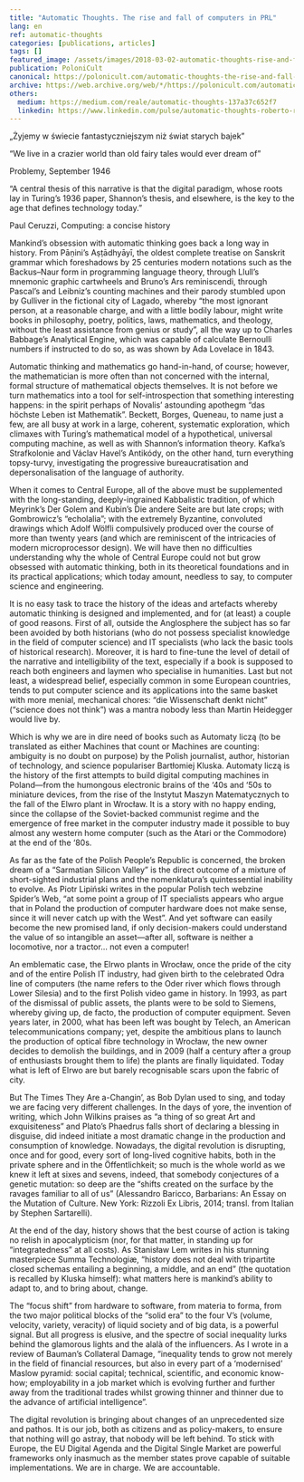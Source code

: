 ```yaml
---
title: "Automatic Thoughts. The rise and fall of computers in PRL"
lang: en
ref: automatic-thoughts
categories: [publications, articles]
tags: []
featured_image: /assets/images/2018-03-02-automatic-thoughts-rise-and-fall-of-computers-prl.jpg
publication: PoloniCult
canonical: https://polonicult.com/automatic-thoughts-the-rise-and-fall-of-computers-prl/
archive: https://web.archive.org/web/*/https://polonicult.com/automatic-thoughts-the-rise-and-fall-of-computers-prl/
others:
  medium: https://medium.com/reale/automatic-thoughts-137a37c652f7
  linkedin: https://www.linkedin.com/pulse/automatic-thoughts-roberto-reale/
---
```


„Żyjemy w świecie fantastyczniejszym niż świat starych bajek”

“We live in a crazier world than old fairy tales would ever dream of”

Problemy, September 1946

“A central thesis of this narrative is that the digital paradigm, whose roots lay in Turing’s 1936 paper, Shannon’s thesis, and elsewhere, is the key to the age that defines technology today.”

Paul Ceruzzi, Computing: a concise history

Mankind’s obsession with automatic thinking goes back a long way in history. From Pāṇini’s Aṣṭādhyāyī, the oldest complete treatise on Sanskrit grammar which foreshadows by 25 centuries modern notations such as the Backus–Naur form in programming language theory, through Llull’s mnemonic graphic cartwheels and Bruno’s Ars reminiscendi, through Pascal’s and Leibniz’s counting machines and their parody stumbled upon by Gulliver in the fictional city of Lagado, whereby “the most ignorant person, at a reasonable charge, and with a little bodily labour, might write books in philosophy, poetry, politics, laws, mathematics, and theology, without the least assistance from genius or study”, all the way up to Charles Babbage’s Analytical Engine, which was capable of calculate Bernoulli numbers if instructed to do so, as was shown by Ada Lovelace in 1843.

Automatic thinking and mathematics go hand-in-hand, of course; however, the mathematician is more often than not concerned with the internal, formal structure of mathematical objects themselves. It is not before we turn mathematics into a tool for self-introspection that something interesting happens: in the spirit perhaps of Novalis’ astounding apothegm “das höchste Leben ist Mathematik”. Beckett, Borges, Queneau, to name just a few, are all busy at work in a large, coherent, systematic exploration, which climaxes with Turing’s mathematical model of a hypothetical, universal computing machine, as well as with Shannon’s information theory. Kafka’s Strafkolonie and Václav Havel’s Antikódy, on the other hand, turn everything topsy-turvy, investigating the progressive bureaucratisation and depersonalisation of the language of authority.

When it comes to Central Europe, all of the above must be supplemented with the long-standing, deeply-ingrained Kabbalistic tradition, of which Meyrink’s Der Golem and Kubin’s Die andere Seite are but late crops; with Gombrowicz’s “echolalia”; with the extremely Byzantine, convoluted drawings which Adolf Wölfli compulsively produced over the course of more than twenty years (and which are reminiscent of the intricacies of modern microprocessor design). We will have then no difficulties understanding why the whole of Central Europe could not but grow obsessed with automatic thinking, both in its theoretical foundations and in its practical applications; which today amount, needless to say, to computer science and engineering.

It is no easy task to trace the history of the ideas and artefacts whereby automatic thinking is designed and implemented, and for (at least) a couple of good reasons. First of all, outside the Anglosphere the subject has so far been avoided by both historians (who do not possess specialist knowledge in the field of computer science) and IT specialists (who lack the basic tools of historical research). Moreover, it is hard to fine-tune the level of detail of the narrative and intelligibility of the text, especially if a book is supposed to reach both engineers and laymen who specialise in humanities. Last but not least, a widespread belief, especially common in some European countries, tends to put computer science and its applications into the same basket with more menial, mechanical chores: “die Wissenschaft denkt nicht” (“science does not think”) was a mantra nobody less than Martin Heidegger would live by.

Which is why we are in dire need of books such as Automaty liczą (to be translated as either Machines that count or Machines are counting: ambiguity is no doubt on purpose) by the Polish journalist, author, historian of technology, and science populariser Bartłomiej Kluska. Automaty liczą is the history of the first attempts to build digital computing machines in Poland—from the humongous electronic brains of the ‘40s and ‘50s to miniature devices, from the rise of the Instytut Maszyn Matematycznych to the fall of the Elwro plant in Wrocław. It is a story with no happy ending, since the collapse of the Soviet-backed communist regime and the emergence of free market in the computer industry made it possible to buy almost any western home computer (such as the Atari or the Commodore) at the end of the ‘80s.

As far as the fate of the Polish People’s Republic is concerned, the broken dream of a “Sarmatian Silicon Valley” is the direct outcome of a mixture of short-sighted industrial plans and the nomenklatura’s quintessential inability to evolve. As Piotr Lipiński writes in the popular Polish tech webzine Spider’s Web, “at some point a group of IT specialists appears who argue that in Poland the production of computer hardware does not make sense, since it will never catch up with the West”. And yet software can easily become the new promised land, if only decision-makers could understand the value of so intangible an asset—after all, software is neither a locomotive, nor a tractor… not even a computer!

An emblematic case, the Elrwo plants in Wrocław, once the pride of the city and of the entire Polish IT industry, had given birth to the celebrated Odra line of computers (the name refers to the Oder river which flows through Lower Silesia) and to the first Polish video game in history. In 1993, as part of the dismissal of public assets, the plants were to be sold to Siemens, whereby giving up, de facto, the production of computer equipment. Seven years later, in 2000, what has been left was bought by Telech, an American telecommunications company; yet, despite the ambitious plans to launch the production of optical fibre technology in Wrocław, the new owner decides to demolish the buildings, and in 2009 (half a century after a group of enthusiasts brought them to life) the plants are finally liquidated. Today what is left of Elrwo are but barely recognisable scars upon the fabric of city.

But The Times They Are a-Changin’, as Bob Dylan used to sing, and today we are facing very different challenges. In the days of yore, the invention of writing, which John Wilkins praises as “a thing of so great Art and exquisiteness” and Plato’s Phaedrus falls short of declaring a blessing in disguise, did indeed initiate a most dramatic change in the production and consumption of knowledge. Nowadays, the digital revolution is disrupting, once and for good, every sort of long-lived cognitive habits, both in the private sphere and in the Öffentlichkeit; so much is the whole world as we knew it left at sixes and sevens, indeed, that somebody conjectures of a genetic mutation: so deep are the “shifts created on the surface by the ravages familiar to all of us” (Alessandro Baricco, Barbarians: An Essay on the Mutation of Culture. New York: Rizzoli Ex Libris, 2014; transl. from Italian by Stephen Sartarelli).

At the end of the day, history shows that the best course of action is taking no relish in apocalypticism (nor, for that matter, in standing up for “integratedness” at all costs). As Stanisław Lem writes in his stunning masterpiece Summa Technologiæ, “history does not deal with tripartite closed schemas entailing a beginning, a middle, and an end” (the quotation is recalled by Kluska himself): what matters here is mankind’s ability to adapt to, and to bring about, change.

The “focus shift” from hardware to software, from materia to forma, from the two major political blocks of the “solid era” to the four V’s (volume, velocity, variety, veracity) of liquid society and of big data, is a powerful signal. But all progress is elusive, and the spectre of social inequality lurks behind the glamorous lights and the alalà of the influencers. As I wrote in a review of Bauman’s Collateral Damage, “inequality tends to grow not merely in the field of financial resources, but also in every part of a ‘modernised’ Maslow pyramid: social capital; technical, scientific, and economic know-how; employability in a job market which is evolving further and further away from the traditional trades whilst growing thinner and thinner due to the advance of artificial intelligence”.

The digital revolution is bringing about changes of an unprecedented size and pathos. It is our job, both as citizens and as policy-makers, to ensure that nothing will go astray, that nobody will be left behind. To stick with Europe, the EU Digital Agenda and the Digital Single Market are powerful frameworks only inasmuch as the member states prove capable of suitable implementations. We are in charge. We are accountable.
